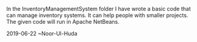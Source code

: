 In the InventoryManagementSystem folder I have wrote a basic code that can manage inventory systems. 
It can help people with smaller projects.
The given code will run in Apache NetBeans.

 2019-06-22                 ~Noor-Ul-Huda
